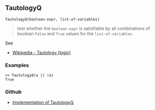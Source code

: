 ## TautologyQ

```
TautologyQ(boolean-expr, list-of-variables)
```

> test whether the `boolean-expr` is satisfiable by all combinations of boolean `False` and `True` values for the `list-of-variables`.
 
See
* [Wikipedia - Tautology (logic)](https://en.wikipedia.org/wiki/Tautology_(logic))

### Examples

```
>> TautologyQ(a || !a) 
True
```

### Github

* [Implementation of TautologyQ](https://github.com/axkr/symja_android_library/blob/master/symja_android_library/matheclipse-core/src/main/java/org/matheclipse/core/builtin/BooleanFunctions.java#L3910) 

